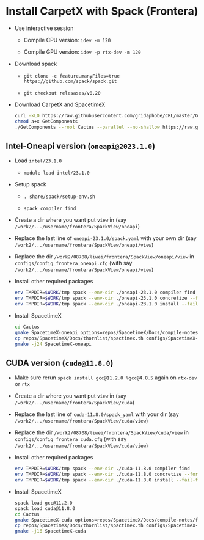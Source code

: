 # Install CarpetX with Spack (Frontera)

* Use interactive session

    - Compile CPU version: `idev -m 120`

    - Compile GPU version: `idev -p rtx-dev -m 120`

* Download spack

    - `git clone -c feature.manyFiles=true https://github.com/spack/spack.git`
    
    - `git checkout relesases/v0.20`

* Download CarpetX and SpacetimeX

    ```bash
    curl -kLO https://raw.githubusercontent.com/gridaphobe/CRL/master/GetComponents
    chmod a+x GetComponents
    ./GetComponents --root Cactus --parallel --no-shallow https://raw.githubusercontent.com/lwJi/SpacetimeX/main/Docs/thornlist/spacetimex.th
    ```

## Intel-Oneapi version (`oneapi@2023.1.0`)

* Load `intel/23.1.0`

    - `module load intel/23.1.0`

* Setup spack

    - `. share/spack/setup-env.sh`
    
    - `spack compiler find`

* Create a dir where you want put `view` in (say `/work2/.../username/frontera/SpackView/oneapi`)

* Replace the last line of `oneapi-23.1.0/spack.yaml` with your own dir (say `/work2/.../username/frontera/SpackView/oneapi/view`)

* Replace the dir `/work2/08708/liwei/frontera/SpackView/oneapi/view` in `configs/config_frontera_oneapi.cfg` (with say `/work2/.../username/frontera/SpackView/oneapi/view`)

* Install other required packages

    ```bash
    env TMPDIR=$WORK/tmp spack --env-dir ./oneapi-23.1.0 compiler find
    env TMPDIR=$WORK/tmp spack --env-dir ./oneapi-23.1.0 concretize --force
    env TMPDIR=$WORK/tmp spack --env-dir ./oneapi-23.1.0 install --fail-fast
    ```

* Install SpacetimeX

    ```bash
    cd Cactus
    gmake SpacetimeX-oneapi options=repos/SpacetimeX/Docs/compile-notes/frontera/configs/config_frontera_oneapi.cfg
    cp repos/SpacetimeX/Docs/thornlist/spactimex.th configs/SpacetimeX-oneapi/ThornList
    gmake -j24 SpacetimeX-oneapi
    ```


## CUDA version (`cuda@11.8.0`)

* Make sure rerun `spack install gcc@11.2.0 %gcc@4.8.5` again on `rtx-dev` or `rtx`

* Create a dir where you want put `view` in (say `/work2/.../username/frontera/SpackView/cuda`)

* Replace the last line of `cuda-11.8.0/spack_yaml` with your dir (say `/work2/.../username/frontera/SpackView/cuda/view`)

* Replace the dir `/work2/08708/liwei/frontera/SpackView/cuda/view` in `configs/config_frontera_cuda.cfg` (with say `/work2/.../username/frontera/SpackView/cuda/view`)

* Install other required packages

    ```bash
    env TMPDIR=$WORK/tmp spack --env-dir ./cuda-11.8.0 compiler find
    env TMPDIR=$WORK/tmp spack --env-dir ./cuda-11.8.0 concretize --force
    env TMPDIR=$WORK/tmp spack --env-dir ./cuda-11.8.0 install --fail-fast
    ```

* Install SpacetimeX

    ```bash
    spack load gcc@11.2.0
    spack load cuda@11.8.0
    cd Cactus
    gmake SpacetimeX-cuda options=repos/SpacetimeX/Docs/compile-notes/frontera/configs/config_frontera_cuda.cfg
    cp repos/SpacetimeX/Docs/thornlist/spactimex.th configs/SpacetimeX-cuda/ThornList
    gmake -j16 SpacetimeX-cuda
    ```
